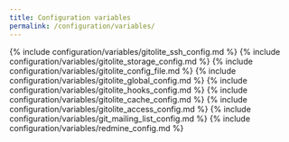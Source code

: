 ```yaml
---
title: Configuration variables
permalink: /configuration/variables/
---
```


{% include configuration/variables/gitolite_ssh_config.md %}
{% include configuration/variables/gitolite_storage_config.md %}
{% include configuration/variables/gitolite_config_file.md %}
{% include configuration/variables/gitolite_global_config.md %}
{% include configuration/variables/gitolite_hooks_config.md %}
{% include configuration/variables/gitolite_cache_config.md %}
{% include configuration/variables/gitolite_access_config.md %}
{% include configuration/variables/git_mailing_list_config.md %}
{% include configuration/variables/redmine_config.md %}
